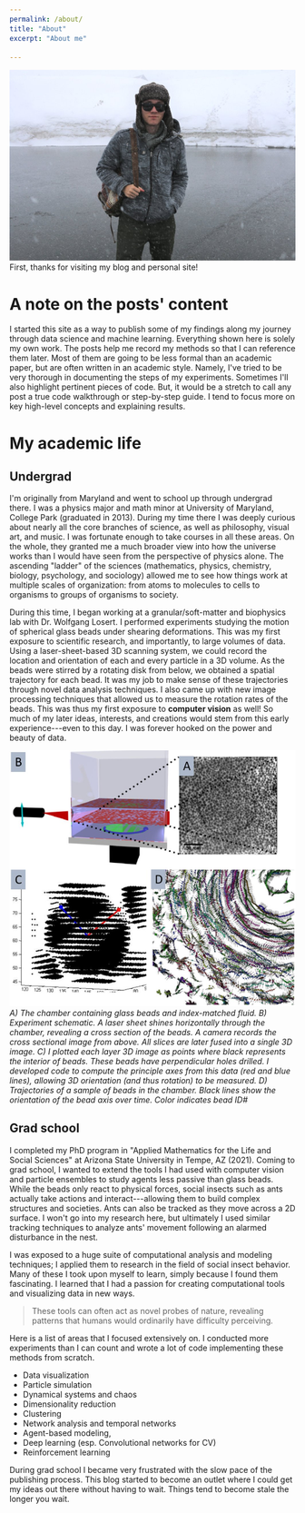 ```yaml
---
permalink: /about/
title: "About"
excerpt: "About me"

---
```


![](/images/IMG_4836_1000.jpg)
First, thanks for visiting my blog and personal site! 

# A note on the posts' content
I started this site as a way to publish some of my findings along my journey through data science and machine learning. Everything shown here is solely my own work. The posts help me record my methods so that I can reference them later. Most of them are going to be less formal than an academic paper, but are often written in an academic style. Namely, I've tried to be very thorough in documenting the steps of my experiments. Sometimes I'll also highlight pertinent pieces of code. But, it would be a stretch to call any post a true code walkthrough or step-by-step guide. I tend to focus more on key high-level concepts and explaining results.

# My academic life

## Undergrad
I'm originally from Maryland and went to school up through undergrad there. I was a physics major and math minor at University of Maryland, College Park (graduated in 2013). During my time there I was deeply curious about nearly all the core branches of science, as well as philosophy, visual art, and music. I was fortunate enough to take courses in all these areas. On the whole, they granted me a much broader view into how the universe works than I would have seen from the perspective of physics alone. The ascending "ladder" of the sciences (mathematics, physics, chemistry, biology, psychology, and sociology) allowed me to see how things work at multiple scales of organization: from atoms to molecules to cells to organisms to groups of organisms to society. 

During this time, I began working at a granular/soft-matter and biophysics lab with Dr. Wolfgang Losert. I performed experiments studying the motion of spherical glass beads under shearing deformations. This was my first exposure to scientific research, and importantly, to large volumes of data. Using a laser-sheet-based 3D scanning system, we could record the location and orientation of each and every particle in a 3D volume. As the beads were stirred by a rotating disk from below, we obtained a spatial trajectory for each bead. It was my job to make sense of these trajectories through novel data analysis techniques. I also came up with new image processing techniques that allowed us to measure the rotation rates of the beads. This was thus my first exposure to **computer vision** as well! So much of my later ideas, interests, and creations would stem from this early experience---even to this day. I was forever hooked on the power and beauty of data.

![](/images/about/granular_jpg.jpg)
*A) The chamber containing glass beads and index-matched fluid. B) Experiment schematic. A laser sheet shines horizontally through the chamber, revealing a cross section of the beads. A camera records the cross sectional image from above. All slices are later fused into a single 3D image. C) I plotted each layer 3D image as points where black represents the interior of beads. These beads have perpendicular holes drilled. I developed code to compute the principle axes from this data (red and blue lines), allowing 3D orientation (and thus rotation) to be measured. D) Trajectories of a sample of beads in the chamber. Black lines show the orientation of the bead axis over time. Color indicates bead ID#*

## Grad school
I completed my PhD program in "Applied Mathematics for the Life and Social Sciences" at Arizona State University in Tempe, AZ (2021). Coming to grad school, I wanted to extend the tools I had used with computer vision and particle ensembles to study agents less passive than glass beads. While the beads only react to physical forces, social insects such as ants actually take actions and interact---allowing them to build complex structures and societies. Ants can also be tracked as they move across a 2D surface. I won't go into my research here, but ultimately I used similar tracking techniques to analyze ants' movement following an alarmed disturbance in the nest. 

I was exposed to a huge suite of computational analysis and modeling techniques; I applied them to research in the field of social insect behavior. Many of these I took upon myself to learn, simply because I found them fascinating. I learned that I had a passion for creating computational tools and visualizing data in new ways. 
>These tools can often act as novel probes of nature, revealing patterns that humans would ordinarily have difficulty perceiving.

Here is a list of areas that I focused extensively on. I conducted more experiments than I can count and wrote a lot of code implementing these methods from scratch.

- Data visualization
- Particle simulation
- Dynamical systems and chaos
- Dimensionality reduction
- Clustering
- Network analysis and temporal networks
- Agent-based modeling, 
- Deep learning (esp. Convolutional networks for CV)
- Reinforcement learning

During grad school I became very frustrated with the slow pace of the publishing process. This blog started to become an outlet where I could get my ideas out there without having to wait. Things tend to become stale the longer you wait.